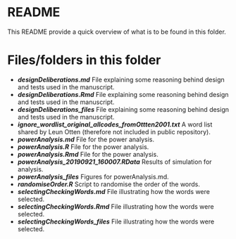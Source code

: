 README
================

This README provide a quick overview of what is to be found in this folder. 

# Files/folders in this folder
- ***designDeliberations.md*** File explaining some reasoning behind design and tests used in the manuscript. 
- ***designDeliberations.Rmd*** File explaining some reasoning behind design and tests used in the manuscript. 
- ***designDeliberations_files*** File explaining some reasoning behind design and tests used in the manuscript. 
- ***ignore_wordlist_original_allcodes_fromOttten2001.txt*** A word list shared by Leun Otten (therefore not included in public repository). 
- ***powerAnalysis.md*** File for the power analysis. 
- ***powerAnalysis.R*** File for the power analysis. 
- ***powerAnalysis.Rmd*** File for the power analysis. 
- ***powerAnalysis_20190921_160007.RData*** Results of simulation for analysis. 
- ***powerAnalysis_files*** Figures for powerAnalysis.md. 
- ***randomiseOrder.R*** Script to randomise the order of the words. 
- ***selectingCheckingWords.md*** File illustrating how the words were selected. 
- ***selectingCheckingWords.Rmd*** File illustrating how the words were selected. 
- ***selectingCheckingWords_files*** File illustrating how the words were selected. 
